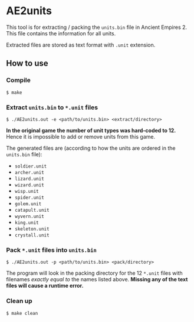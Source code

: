 # AE2units

This tool is for extracting / packing the `units.bin` file in Ancient Empires 2. This file contains the information for all units.

Extracted files are stored as text format with `.unit` extension.

## How to use

### Compile
```
$ make
```

### Extract `units.bin` to `*.unit` files
```
$ ./AE2units.out -e <path/to/units.bin> <extract/directory>
```
**In the original game the number of unit types was hard-coded to 12.** Hence it is impossible to add or remove units from this game.

The generated files are (according to how the units are ordered in the `units.bin` file):

* `soldier.unit`
* `archer.unit`
* `lizard.unit`
* `wizard.unit`
* `wisp.unit`
* `spider.unit`
* `golem.unit`
* `catapult.unit`
* `wyvern.unit`
* `king.unit`
* `skeleton.unit`
* `crystall.unit`

### Pack `*.unit` files into `units.bin`
```
$ ./AE2units.out -p <path/to/units.bin> <pack/directory>
```

The program will look in the packing directory for the 12 `*.unit` files with filenames *exactly equal to* the names listed above. **Missing any of the text files will cause a runtime error.**

### Clean up
```
$ make clean
```
